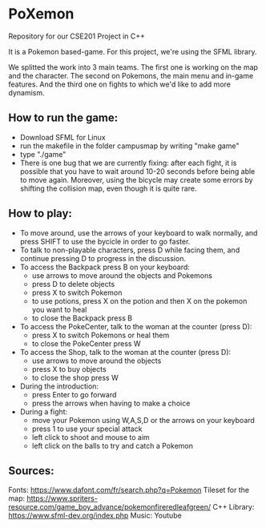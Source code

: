 # PoXemon
Repository for our CSE201 Project in C++

It is a Pokemon based-game.
For this project, we're using the SFML library.

We splitted the work into 3 main teams.
The first one is working on the map and the character.
The second on Pokemons, the main menu and in-game features.
And the third one on fights to which we'd like to add more dynamism.

## How to run the game:

- Download SFML for Linux
- run the makefile in the folder campusmap by writing "make game"
- type "./game"
- There is one bug that we are currently fixing: after each fight, it is possible that you have to wait around 10-20 seconds before being able to move again. Moreover, using the bicycle may create some errors by shifting the collision map, even though it is quite rare.

## How to play:

- To move around, use the arrows of your keyboard to walk normally, and press SHIFT to use the bycicle in order to go faster.
- To talk to non-playable characters, press D while facing them, and continue pressing D to progress in the discussion.
- To access the Backpack press B on your keyboard:
    - use arrows to move around the objects and Pokemons
    - press D to delete objects
    - press X to switch Pokemon
    - to use potions, press X on the potion and then X on the pokemon you want to heal
    - to close the Backpack press B
- To access the PokeCenter, talk to the woman at the counter (press D):
    - press X to switch Pokemons or heal them
    - to close the PokeCenter press W
- To access the Shop, talk to the woman at the counter (press D):
    - use arrows to move around the objects
    - press X to buy objects
    - to close the shop press W
- During the introduction:
    - press Enter to go forward
    - press the arrows when having to make a choice
- During a fight:
    - move your Pokemon using W,A,S,D or the arrows on your keyboard
    - press 1 to use your special attack
    - left click to shoot and mouse to aim
    - left click on the balls to try and catch a Pokemon

## Sources: 

Fonts: https://www.dafont.com/fr/search.php?q=Pokemon
Tileset for the map: https://www.spriters-resource.com/game_boy_advance/pokemonfireredleafgreen/
C++ Library: https://www.sfml-dev.org/index.php
Music: Youtube
